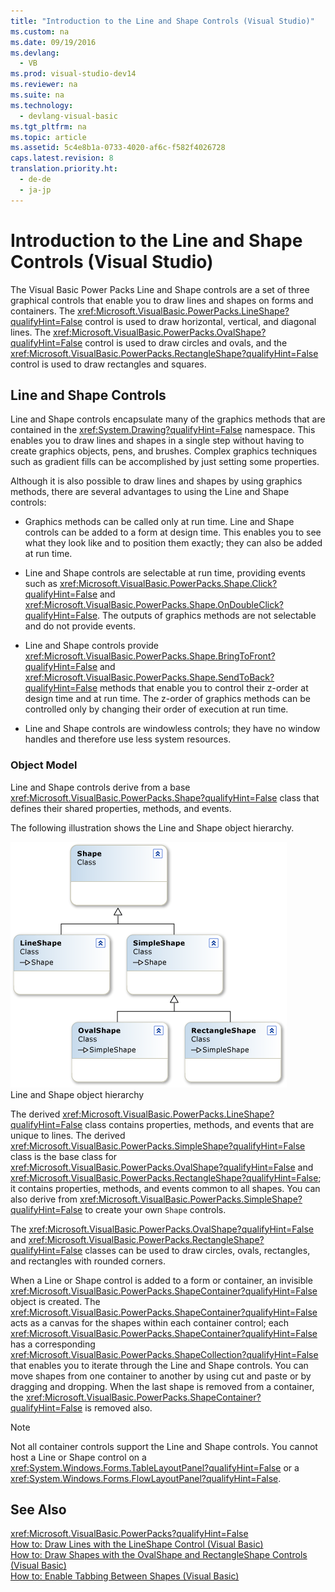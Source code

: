 ```yaml
---
title: "Introduction to the Line and Shape Controls (Visual Studio)"
ms.custom: na
ms.date: 09/19/2016
ms.devlang: 
  - VB
ms.prod: visual-studio-dev14
ms.reviewer: na
ms.suite: na
ms.technology: 
  - devlang-visual-basic
ms.tgt_pltfrm: na
ms.topic: article
ms.assetid: 5c4e8b1a-0733-4020-af6c-f582f4026728
caps.latest.revision: 8
translation.priority.ht: 
  - de-de
  - ja-jp
---
```

# Introduction to the Line and Shape Controls (Visual Studio)
The Visual Basic Power Packs Line and Shape controls are a set of three graphical controls that enable you to draw lines and shapes on forms and containers. The <xref:Microsoft.VisualBasic.PowerPacks.LineShape?qualifyHint=False> control is used to draw horizontal, vertical, and diagonal lines. The <xref:Microsoft.VisualBasic.PowerPacks.OvalShape?qualifyHint=False> control is used to draw circles and ovals, and the <xref:Microsoft.VisualBasic.PowerPacks.RectangleShape?qualifyHint=False> control is used to draw rectangles and squares.  
  
## Line and Shape Controls  
 Line and Shape controls encapsulate many of the graphics methods that are contained in the <xref:System.Drawing?qualifyHint=False> namespace. This enables you to draw lines and shapes in a single step without having to create graphics objects, pens, and brushes. Complex graphics techniques such as gradient fills can be accomplished by just setting some properties.  
  
 Although it is also possible to draw lines and shapes by using graphics methods, there are several advantages to using the Line and Shape controls:  
  
-   Graphics methods can be called only at run time. Line and Shape controls can be added to a form at design time. This enables you to see what they look like and to position them exactly; they can also be added at run time.  
  
-   Line and Shape controls are selectable at run time, providing events such as <xref:Microsoft.VisualBasic.PowerPacks.Shape.Click?qualifyHint=False> and <xref:Microsoft.VisualBasic.PowerPacks.Shape.OnDoubleClick?qualifyHint=False>. The outputs of graphics methods are not selectable and do not provide events.  
  
-   Line and Shape controls provide <xref:Microsoft.VisualBasic.PowerPacks.Shape.BringToFront?qualifyHint=False> and <xref:Microsoft.VisualBasic.PowerPacks.Shape.SendToBack?qualifyHint=False> methods that enable you to control their z-order at design time and at run time. The z-order of graphics methods can be controlled only by changing their order of execution at run time.  
  
-   Line and Shape controls are windowless controls; they have no window handles and therefore use less system resources.  
  
### Object Model  
 Line and Shape controls derive from a base <xref:Microsoft.VisualBasic.PowerPacks.Shape?qualifyHint=False> class that defines their shared properties, methods, and events.  
  
 The following illustration shows the Line and Shape object hierarchy.  
  
 ![A diagram of the Line and Shape object hierarchy](../vs140/media/LineShapeObject.png "LineShapeObject")  
Line and Shape object hierarchy  
  
 The derived <xref:Microsoft.VisualBasic.PowerPacks.LineShape?qualifyHint=False> class contains properties, methods, and events that are unique to lines. The derived <xref:Microsoft.VisualBasic.PowerPacks.SimpleShape?qualifyHint=False> class is the base class for <xref:Microsoft.VisualBasic.PowerPacks.OvalShape?qualifyHint=False> and <xref:Microsoft.VisualBasic.PowerPacks.RectangleShape?qualifyHint=False>; it contains properties, methods, and events common to all shapes. You can also derive from <xref:Microsoft.VisualBasic.PowerPacks.SimpleShape?qualifyHint=False> to create your own `Shape` controls.  
  
 The <xref:Microsoft.VisualBasic.PowerPacks.OvalShape?qualifyHint=False> and <xref:Microsoft.VisualBasic.PowerPacks.RectangleShape?qualifyHint=False> classes can be used to draw circles, ovals, rectangles, and rectangles with rounded corners.  
  
 When a Line or Shape control is added to a form or container, an invisible <xref:Microsoft.VisualBasic.PowerPacks.ShapeContainer?qualifyHint=False> object is created. The <xref:Microsoft.VisualBasic.PowerPacks.ShapeContainer?qualifyHint=False> acts as a canvas for the shapes within each container control; each <xref:Microsoft.VisualBasic.PowerPacks.ShapeContainer?qualifyHint=False> has a corresponding <xref:Microsoft.VisualBasic.PowerPacks.ShapeCollection?qualifyHint=False> that enables you to iterate through the Line and Shape controls. You can move shapes from one container to another by using cut and paste or by dragging and dropping. When the last shape is removed from a container, the <xref:Microsoft.VisualBasic.PowerPacks.ShapeContainer?qualifyHint=False> is removed also.  
  
> [!NOTE]
>  Not all container controls support the Line and Shape controls. You cannot host a Line or Shape control on a <xref:System.Windows.Forms.TableLayoutPanel?qualifyHint=False> or a <xref:System.Windows.Forms.FlowLayoutPanel?qualifyHint=False>.  
  
## See Also  
 <xref:Microsoft.VisualBasic.PowerPacks?qualifyHint=False>   
 [How to: Draw Lines with the LineShape Control (Visual Basic)](../Topic/How%20to:%20Draw%20Lines%20with%20the%20LineShape%20Control%20\(Visual%20Studio\).md)   
 [How to: Draw Shapes with the OvalShape and RectangleShape Controls (Visual Basic)](../Topic/How%20to:%20Draw%20Shapes%20with%20the%20OvalShape%20and%20RectangleShape%20Controls%20\(Visual%20Studio\).md)   
 [How to: Enable Tabbing Between Shapes (Visual Basic)](../vs140/How-to--Enable-Tabbing-Between-Shapes--Visual-Studio-.md)